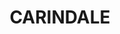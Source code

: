 ---
lastmod: '2025-04-06T06:05:21+00:00'
latitude: -27.501349
layout: suburb
longitude: 153.096812
postcode: '4152'
state: QLD
title: CARINDALE
url: /qld/carindale/
---